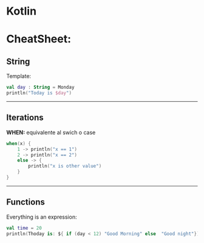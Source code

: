 # Kotlin
# CheatSheet:
## String
Template:
```kt
val day : String = Monday
println("Today is $day")
```
---
## Iterations
**WHEN:**
equivalente al swich o case
```kt
when(x) {
	1 -> println("x == 1")
	2 -> println("x == 2")
	else -> {
		println("x is other value")
	}
}
```
---
## Functions
Everything is an expression:
```kt
val time = 20
println(Thoday is: ${ if (day < 12) "Good Morning" else  "Good night"})
```

